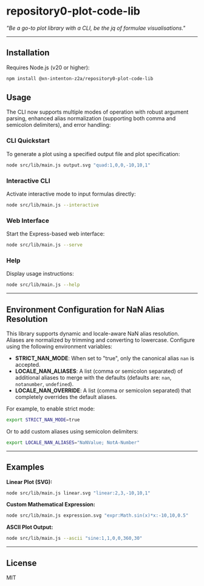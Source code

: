 # repository0-plot-code-lib

_"Be a go-to plot library with a CLI, be the jq of formulae visualisations."_

---

## Installation

Requires Node.js (v20 or higher):

```bash
npm install @xn-intenton-z2a/repository0-plot-code-lib
```

## Usage

The CLI now supports multiple modes of operation with robust argument parsing, enhanced alias normalization (supporting both comma and semicolon delimiters), and error handling:

### CLI Quickstart

To generate a plot using a specified output file and plot specification:

```bash
node src/lib/main.js output.svg "quad:1,0,0,-10,10,1"
```

### Interactive CLI

Activate interactive mode to input formulas directly:

```bash
node src/lib/main.js --interactive
```

### Web Interface

Start the Express-based web interface:

```bash
node src/lib/main.js --serve
```

### Help

Display usage instructions:

```bash
node src/lib/main.js --help
```

---

## Environment Configuration for NaN Alias Resolution

This library supports dynamic and locale-aware NaN alias resolution. Aliases are normalized by trimming and converting to lowercase. Configure using the following environment variables:

- **STRICT_NAN_MODE**: When set to "true", only the canonical alias `nan` is accepted.
- **LOCALE_NAN_ALIASES**: A list (comma or semicolon separated) of additional aliases to merge with the defaults (defaults are: `nan`, `notanumber`, `undefined`).
- **LOCALE_NAN_OVERRIDE**: A list (comma or semicolon separated) that completely overrides the default aliases.

For example, to enable strict mode:

```bash
export STRICT_NAN_MODE=true
```

Or to add custom aliases using semicolon delimiters:

```bash
export LOCALE_NAN_ALIASES="NaNValue; NotA-Number"
```

---

## Examples

**Linear Plot (SVG):**

```bash
node src/lib/main.js linear.svg "linear:2,3,-10,10,1"
```

**Custom Mathematical Expression:**

```bash
node src/lib/main.js expression.svg "expr:Math.sin(x)*x:-10,10,0.5"
```

**ASCII Plot Output:**

```bash
node src/lib/main.js --ascii "sine:1,1,0,0,360,30"
```

---

## License

MIT
